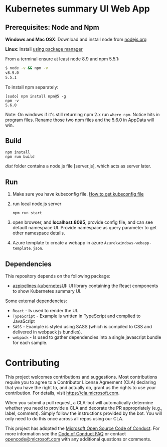 # Kubernetes summary UI Web App

## Prerequisites: Node and Npm
   
**Windows and Mac OSX**: Download and install node from [nodejs.org](http://nodejs.org/)

**Linux**: Install [using package manager](https://github.com/joyent/node/wiki/Installing-Node.js-via-package-manager)

From a terminal ensure at least node 8.9 and npm 5.5.1:

```bash
$ node -v && npm -v
v8.9.0
5.5.1
```

To install npm separately:

```
[sudo] npm install npm@5 -g
npm -v
5.6.0
```

Note: On windows if it's still returning npm 2.x run `where npm`. Notice hits in program files. Rename those two npm files and the 5.6.0 in AppData will win.

## Build

    npm install
    npm run build

_dist_ folder contains a node.js file [server.js], which acts as server later.

## Run

1. Make sure you have kubeconfig file. [How to get kubeconfig file](https://docs.microsoft.com/en-us/cli/azure/aks?view=azure-cli-latest#az-aks-get-credentials)

2. run local node.js server

    `npm run start`
    
3. open browser, and **localhost:8095**, provide config file, and can see default namespace UI. Provide namespace as query parameter to get other namespace details.

4. Azure template to create a webapp in azure `Azure\windows-webapp-template.json`.

## Dependencies

This repository depends on the following package:
- [azpipelines-kubernetesUI](https://github.com/Microsoft/azpipelines-kubernetesUI): UI library containing the React components to show Kubernetes summary UI.

Some external dependencies:
- `React` - Is used to render the UI.
- `TypeScript` - Example is written in TypeScript and complied to JavaScript
- `SASS` - Example is styled using SASS (which is compiled to CSS and delivered in webpack js bundles).
- `webpack` - Is used to gather dependencies into a single javascript bundle for each sample.

# Contributing

This project welcomes contributions and suggestions.  Most contributions require you to agree to a
Contributor License Agreement (CLA) declaring that you have the right to, and actually do, grant us
the rights to use your contribution. For details, visit https://cla.microsoft.com.

When you submit a pull request, a CLA-bot will automatically determine whether you need to provide
a CLA and decorate the PR appropriately (e.g., label, comment). Simply follow the instructions
provided by the bot. You will only need to do this once across all repos using our CLA.

This project has adopted the [Microsoft Open Source Code of Conduct](https://opensource.microsoft.com/codeofconduct/).
For more information see the [Code of Conduct FAQ](https://opensource.microsoft.com/codeofconduct/faq/) or
contact [opencode@microsoft.com](mailto:opencode@microsoft.com) with any additional questions or comments.
